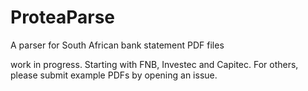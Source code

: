 # ProteaParse
A parser for South African bank statement PDF files

work in progress. Starting with FNB, Investec and Capitec. For others, please submit example PDFs by opening an issue.
